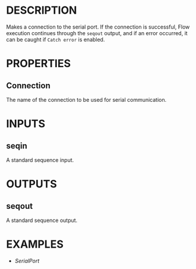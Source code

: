 # DESCRIPTION

Makes a connection to the serial port. If the connection is successful, Flow execution continues through the `seqout` output, and if an error occurred, it can be caught if `Catch error` is enabled.

# PROPERTIES

## Connection

The name of the connection to be used for serial communication.

# INPUTS

## seqin

A standard sequence input.

# OUTPUTS

## seqout

A standard sequence output.

# EXAMPLES

-   _SerialPort_

